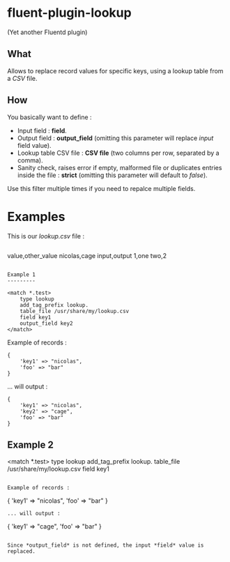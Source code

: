 fluent-plugin-lookup
====================

(Yet another Fluentd plugin)

What
----

Allows to replace record values for specific keys, using a lookup table from a *CSV* file.

How
---

You basically want to define :
- Input field : **field**.
- Output field : **output_field** (omitting this parameter will replace *input* field value).
- Lookup table CSV file : **CSV file** (two columns per row, separated by a comma).
- Sanity check, raises error if empty, malformed file or duplicates entries inside the file : **strict** (omitting this parameter will default to *false*).

Use this filter multiple times if you need to repalce multiple fields.

Examples
========

This is our *lookup.csv* file :
```

```
value,other_value
nicolas,cage
input,output
1,one
two,2
```

Example 1
---------

<match *.test>
    type lookup
    add_tag_prefix lookup.
    table_file /usr/share/my/lookup.csv
    field key1
    output_field key2
</match>
```

Example of records :
```
{
    'key1' => "nicolas",
    'foo' => "bar"
}
```
... will output :
```
{
    'key1' => "nicolas",
    'key2' => "cage",
    'foo' => "bar"
}
```

Example 2
---------

<match *.test>
    type lookup
    add_tag_prefix lookup.
    table_file /usr/share/my/lookup.csv
    field key1
</match>
```

Example of records :
```
{
    'key1' => "nicolas",
    'foo' => "bar"
}
```
... will output :
```
{
    'key1' => "cage",
    'foo' => "bar"
}
```

Since *output_field* is not defined, the input *field* value is replaced.
